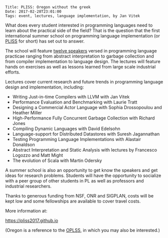     Title: PLISS: Oregon without the greek
    Date: 2017-02-28T23:01:00
    Tags: event, lectures, language implementation, by Jan Vitek

What does every student interested in programming languages need to
learn about the practical side of the field? That is the question that
the first international summer school on programming language
implementation (or [PLISS](https://pliss2017.github.io) for short) has
set out to answer.

<!-- more -->

The school will feature [twelve
speakers](https://pliss2017.github.io/speakers.html) versed in
programming language practicae ranging from abstract interpretation to
garbage collection and from compiler implementation to language
design. The lectures will feature hands on exercises as well as lessons
learned from large scale industrial efforts.

Lectures cover current research and future trends in programming
language design and implementation, including:

- Writing Just-in-time Compilers with LLVM with Jan Vitek
- Performance Evaluation and Benchmarking with Laurie Tratt
- Designing a Commercial Actor Language with Sophia Drossopoulou and Heather Miller
- High-Performance Fully Concurrent Garbage Collection with Richard Jones
- Compiling Dynamic Languages with David Edelsohn
- Language-support for Distributed Datastores with Suresh Jagannathan
- Testing Programming Language Implementations with Alastair Donaldson
- Abstract Interpretation and Static Analysis with lectures by Francesco Logozzo and Matt Might
- The evolution of Scala with Martin Odersky

A summer school is also an opportunity to get know the speakers and
get ideas for research problems. Students will have the opportunity to
socialize with a peer group of other students in PL as well as
professors and industrial researchers.

Thanks to generous funding from NSF, ONR and SIGPLAN, costs will be
kept low and some fellowships are available to cover travel costs.

More information at:

https://pliss2017.github.io

(Oregon is a reference to the
[OPLSS](https://www.cs.uoregon.edu/research/summerschool/summer17/),
in which you may also be interested.)
